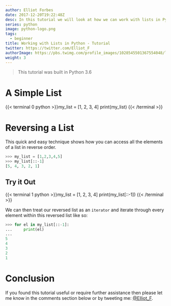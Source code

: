 ```yaml
---
author: Elliot Forbes
date: 2017-12-20T19:22:48Z
desc: In this tutorial we will look at how we can work with lists in Python
series: python
image: python-logo.png
tags:
  - beginner
title: Working with Lists in Python - Tutorial
twitter: https://twitter.com/Elliot_F
authorImage: https://pbs.twimg.com/profile_images/1028545501367554048/lzr43cQv_400x400.jpg
weight: 3
---
```


> This tutorial was built in Python 3.6

# A Simple List

{{< terminal 0 python >}}my_list = [1, 2, 3, 4] print(my_list) {{< /terminal >}}

# Reversing a List

This quick and easy technique shows how you can access all the elements of a
list in reverse order.

```py
>>> my_list = [1,2,3,4,5]
>>> my_list[::-1]
[5, 4, 3, 2, 1]
```

## Try it Out

{{< terminal 1 python >}}my_list = [1, 2, 3, 4] print(my_list[::-1])
{{< /terminal >}}

We can then treat our reversed list as an `iterator` and iterate through every
element within this reversed list like so:

```py
>>> for el in my_list[::-1]:
...     print(el)
...
5
4
3
2
1
```

# Conclusion

If you found this tutorial useful or require further assistance then please let
me know in the comments section below or by tweeting me:
[@Elliot_F](https://twitter.com/elliot_f).
